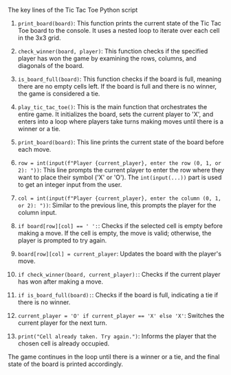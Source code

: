 The key lines of the Tic Tac Toe Python script

1. `print_board(board)`: This function prints the current state of the Tic Tac Toe board to the console. It uses a nested loop to iterate over each cell in the 3x3 grid.

2. `check_winner(board, player)`: This function checks if the specified player has won the game by examining the rows, columns, and diagonals of the board.

3. `is_board_full(board)`: This function checks if the board is full, meaning there are no empty cells left. If the board is full and there is no winner, the game is considered a tie.

4. `play_tic_tac_toe()`: This is the main function that orchestrates the entire game. It initializes the board, sets the current player to 'X', and enters into a loop where players take turns making moves until there is a winner or a tie.

5. `print_board(board)`: This line prints the current state of the board before each move.

6. `row = int(input(f"Player {current_player}, enter the row (0, 1, or 2): "))`: This line prompts the current player to enter the row where they want to place their symbol ('X' or 'O'). The `int(input(...))` part is used to get an integer input from the user.

7. `col = int(input(f"Player {current_player}, enter the column (0, 1, or 2): "))`: Similar to the previous line, this prompts the player for the column input.

8. `if board[row][col] == ' ':`: Checks if the selected cell is empty before making a move. If the cell is empty, the move is valid; otherwise, the player is prompted to try again.

9. `board[row][col] = current_player`: Updates the board with the player's move.

10. `if check_winner(board, current_player):`: Checks if the current player has won after making a move.

11. `if is_board_full(board):`: Checks if the board is full, indicating a tie if there is no winner.

12. `current_player = 'O' if current_player == 'X' else 'X'`: Switches the current player for the next turn.

13. `print("Cell already taken. Try again.")`: Informs the player that the chosen cell is already occupied.

The game continues in the loop until there is a winner or a tie, and the final state of the board is printed accordingly.
